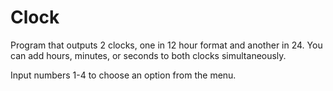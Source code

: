 # Clock
Program that outputs 2 clocks, one in 12 hour format and another in 24. You can add hours, minutes, or seconds to both clocks simultaneously.

Input numbers 1-4 to choose an option from the menu.
